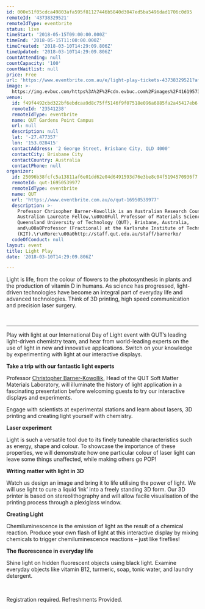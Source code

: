 ```yaml
---
id: 000e51f05cdca49803afa595f81127446b5840d3047ed5ba5496dad1706c0d95
remoteId: '43738329521'
remoteIdType: eventbrite
status: live
timeStart: '2018-05-15T09:00:00.000Z'
timeEnd: '2018-05-15T11:00:00.000Z'
timeCreated: '2018-03-10T14:29:09.806Z'
timeUpdated: '2018-03-10T14:29:09.806Z'
countAttending: null
countCapacity: '100'
countWaitlist: null
price: Free
url: 'https://www.eventbrite.com.au/e/light-play-tickets-43738329521?aff=ebapi'
image: >-
  https://img.evbuc.com/https%3A%2F%2Fcdn.evbuc.com%2Fimages%2F41619573%2F246934538084%2F1%2Foriginal.jpg?s=b342e44b0c04e421d39ee6cbcae4f1a0
venue:
  id: f49f4492cbd322bf6ebdcaa9d8c75ff5146f9f07518e096a6885fa2a45417eb6
  remoteId: '23541238'
  remoteIdType: eventbrite
  name: QUT Gardens Point Campus
  url: null
  description: null
  lat: '-27.477357'
  lon: '153.028415'
  contactAddress: '2 George Street, Brisbane City, QLD 4000'
  contactCity: Brisbane City
  contactCountry: Australia
  contactPhone: null
organizer:
  id: 25096b38fcfc5a13811af6e01dd62e04d6491593d76e3be8c04f5194570936f7
  remoteId: qut-16950539977
  remoteIdType: eventbrite
  name: QUT
  url: 'https://www.eventbrite.com.au/o/qut-16950539977'
  description: >-
    Professor Chrisopher Barner-Kowollik is an Australian Research Council (ARC)
    Australian Laureate Fellow,\u00a0Full Professor of Materials Science at the
    Queensland University of Technology (QUT), Brisbane, Australia,
    and\u00a0Professor (Fractional) at the Karlsruhe Institute of Technology
    (KIT).\r\nMore:\u00a0http://staff.qut.edu.au/staff/barnerko/
  codeOfConduct: null
layout: event
title: Light Play
date: '2018-03-10T14:29:09.806Z'

---
```

<P><SPAN><SPAN>Light is life, from the colour of flowers to the photosynthesis in plants and the production of vitamin D in humans. As science has progressed, light-driven technologies have become an integral part of everyday life and advanced technologies. Think of 3D printing, high speed communication and precision laser surgery.</SPAN></SPAN></P>
<P><BR></P>
<HR>
<P>Play with light at our International Day of Light event with QUT’s leading light-driven chemistry team, and hear from world-leading experts on the use of light in new and innovative applications. Switch on your knowledge by experimenting with light at our interactive displays.</P>
<P><STRONG>Take a trip with our fantastic light experts</STRONG></P>
<P>Professor <A HREF="http://staff.qut.edu.au/staff/barnerko/" TARGET="_blank" TITLE="Professor Christopher Barner-Kowollik" REL="noreferrer noopener nofollow noopener noreferrer nofollow">Christopher Barner-Kowollik</A>, Head of the QUT Soft Matter Materials Laboratory, will illuminate the history of light application in a fascinating presentation before welcoming guests to try our interactive displays and experiments.</P>
<P>Engage with scientists at experimental stations and learn about lasers, 3D printing and creating light yourself with chemistry.</P>
<P><STRONG>Laser experiment</STRONG></P>
<P>Light is such a versatile tool due to its finely tuneable characteristics such as energy, shape and colour. To showcase the importance of these properties, we will demonstrate how one particular colour of laser light can leave some things unaffected, while making others go POP!</P>
<P><STRONG>Writing matter with light in 3D</STRONG></P>
<P>Watch us design an image and bring it to life utilising the power of light. We will use light to cure a liquid ‘ink’ into a freely standing 3D form. Our 3D printer is based on stereolithography and will allow facile visualisation of the printing process through a plexiglass window.</P>
<P><STRONG>Creating Light</STRONG></P>
<P>Chemiluminescence is the emission of light as the result of a chemical reaction. Produce your own flash of light at this interactive display by mixing chemicals to trigger chemiluminescence reactions – just like fireflies!</P>
<P><STRONG>The fluorescence in everyday life</STRONG></P>
<P>Shine light on hidden fluorescent objects using black light. Examine everyday objects like vitamin B12, turmeric, soap, tonic water, and laundry detergent.</P>
<P><BR></P>
<P><SPAN>Registration required. Refreshments Provided.</SPAN></P>
